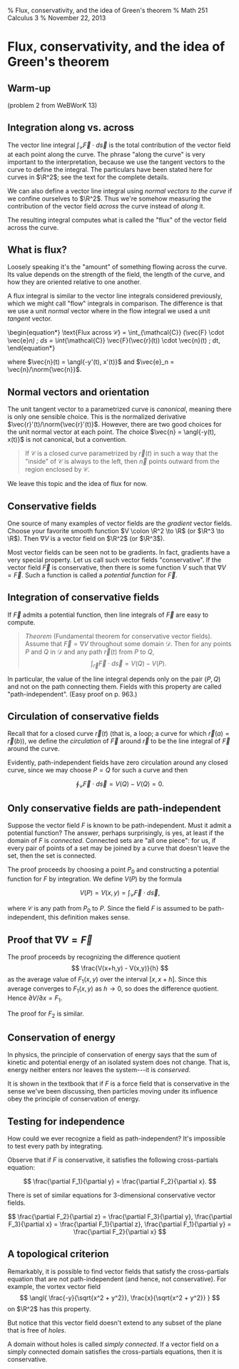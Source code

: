 % Flux, conservativity, and the idea of Green's theorem
% Math 251 Calculus 3
% November 22, 2013




# Flux, conservativity, and the idea of Green's theorem

## Warm-up

(problem 2 from WeBWorK 13)

## Integration along vs. across

The vector line integral $\int_{\mathcal{C}} \vec{F} \cdot d\vec{s}$ is the total contribution of the vector field at each point along the curve. The phrase "along the curve" is very important to the interpretation, because we use the tangent vectors to the curve to define the integral. The particulars have been stated here for curves in $\R^2$; see the text for the complete details.

We can also define a vector line integral using *normal vectors to the curve* if we confine ourselves to $\R^2$. Thus we're somehow measuring the contribution of the vector field *across* the curve instead of *along* it.

The resulting integral computes what is called the "flux" of the vector field across the curve.

## What is flux?

Loosely speaking it's the "amount" of something flowing across the curve. Its value depends on the strength of the field, the length of the curve, and how they are oriented relative to one another.

A flux integral is similar to the vector line integrals considered previously, which we might call "flow" integrals in comparison. The difference is that we use a unit *normal* vector where in the flow integral we used a unit *tangent* vector.

\begin{equation*}
    \text{Flux across $\mathcal{C}$} = \int_{\mathcal{C}} (\vec{F} \cdot \vec{e}_n) \; ds = \int_{\mathcal{C}} \vec{F}(\vec{r}(t)) \cdot \vec{n}(t) \; dt,
\end{equation*}

where $\vec{n}(t) = \angl{-y'(t), x'(t)}$ and $\vec{e}_n = \vec{n}/\norm{\vec{n}}$.

## Normal vectors and orientation

The unit tangent vector to a parametrized curve is *canonical*, meaning there is only one sensible choice. This is the normalized derivative $\vec{r}'(t)/\norm{\vec{r}'(t)}$. However, there are two good choices for the unit normal vector at each point. The choice $\vec{n} = \angl{-y(t), x(t)}$ is not canonical, but a convention.

> If $\mathcal{C}$ is a closed curve parametrized by $\vec{r}(t)$ in such a way that the "inside" of $\mathcal{C}$ is always to the left, then $\vec{n}$ points outward from the region enclosed by $\mathcal{C}$.

We leave this topic and the idea of flux for now.

## Conservative fields

One source of many examples of vector fields are the *gradient* vector fields. Choose your favorite smooth function $V \colon \R^2 \to \R$ (or $\R^3 \to \R$). Then $\nabla V$ is a vector field on $\R^2$ (or $\R^3$).

Most vector fields can be seen not to be gradients. In fact, gradients have a very special property. Let us call such vector fields "conservative". If the vector field $\vec{F}$ is conservative, then there is some function $V$ such that $\nabla V = \vec{F}$. Such a function is called a *potential function* for $\vec{F}$.

## Integration of conservative fields

If $\vec{F}$ admits a potential function, then line integrals of $\vec{F}$ are easy to compute.

> *Theorem* (Fundamental theorem for conservative vector fields). Assume that $\vec{F} = \nabla V$ throughout some domain $\mathcal{D}$. Then for any points $P$ and $Q$ in $\mathcal{D}$ and any path $\vec{r}(t)$ from $P$ to $Q$, $$\int_{\vec{r}} \vec{F} \cdot d\vec{s} = V(Q) - V(P).$$

In particular, the value of the line integral depends only on the pair $(P,Q)$ and not on the path connecting them. Fields with this property are called "path-independent". (Easy proof on p. 963.)

## Circulation of conservative fields

Recall that for a closed curve $\vec{r}(t)$ (that is, a loop; a curve for which $\vec{r}(a) = \vec{r}(b)$), we define the *circulation* of $\vec{F}$ around $\vec{r}$ to be the line integral of $\vec{F}$ around the curve. 

Evidently, path-independent fields have zero circulation around any closed curve, since we may choose $P = Q$ for such a curve and then

$$ \oint_{\mathcal{C}} \vec{F} \cdot d\vec{s} = V(Q) - V(Q) = 0. $$

## Only conservative fields are path-independent

Suppose the vector field $F$ is known to be path-independent. Must it admit a potential function? The answer, perhaps surprisingly, is yes, at least if the domain of $F$ is *connected*. Connected sets are "all one piece": for us, if every pair of points of a set may be joined by a curve that doesn't leave the set, then the set is connected.

The proof proceeds by choosing a point $P_0$ and constructing a potential function for $F$ by integration. We define $V(P)$ by the formula

$$ V(P) = V(x,y) = \int_{\mathcal{C}} \vec{F} \cdot d\vec{s}, $$

where $\mathcal{C}$ is any path from $P_0$ to $P$. Since the field $F$ is assumed to be path-independent, this definition makes sense.

## Proof that $\nabla V = \vec{F}$

The proof proceeds by recognizing the difference quotient
$$ \frac{V(x+h,y) - V(x,y)}{h} $$ as the average value of $F_1(x,y)$ over the interval $[x,x+h]$. Since this average converges to $F_1(x,y)$ as $h \to 0$, so does the difference quotient. Hence $\partial V/\partial x = F_1$. 

The proof for $F_2$ is similar.

## Conservation of energy

In physics, the principle of conservation of energy says that the sum of kinetic and potential energy of an isolated system does not change. That is, energy neither enters nor leaves the system---it is *conserved*. 

It is shown in the textbook that if $F$ is a force field that is conservative in the sense we've been discussing, then particles moving under its influence obey the principle of conservation of energy.

## Testing for independence

How could we ever recognize a field as path-independent? It's impossible to test every path by integrating. 

Observe that if $F$ is conservative, it satisfies the following cross-partials equation:

$$ \frac{\partial F_1}{\partial y} = \frac{\partial F_2}{\partial x}. $$

There is set of similar equations for 3-dimensional conservative vector fields.

$$ \frac{\partial F_2}{\partial z} = \frac{\partial F_3}{\partial y}, \frac{\partial F_3}{\partial x} = \frac{\partial F_1}{\partial z}, \frac{\partial F_1}{\partial y} = \frac{\partial F_2}{\partial x} $$

## A topological criterion

Remarkably, it is possible to find vector fields that satisfy the cross-partials equation that are not path-independent (and hence, not conservative). For example, the vortex vector field
$$ \angl{ \frac{-y}{\sqrt{x^2 + y^2}}, \frac{x}{\sqrt{x^2 + y^2}} } $$
on $\R^2$ has this property. 

But notice that this vector field doesn't extend to any subset of the plane that is free of *holes*. 

A domain without holes is called *simply connected*. If a vector field on a simply connected domain satisfies the cross-partials equations, then it is conservative.
